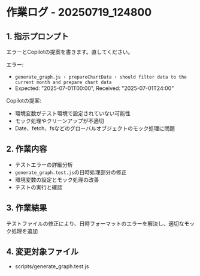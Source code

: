 # 作業ログ - 20250719_124800

## 1. 指示プロンプト
エラーとCopilotの提案を書きます。直してください。

エラー:
- `generate_graph.js › prepareChartData › should filter data to the current month and prepare chart data`
- Expected: "2025-07-01T00:00", Received: "2025-07-01T24:00"

Copilotの提案:
- 環境変数がテスト環境で設定されていない可能性
- モック処理やクリーンアップが不適切
- Date、fetch、fsなどのグローバルオブジェクトのモック処理に問題

## 2. 作業内容
- テストエラーの詳細分析
- `generate_graph.test.js`の日時処理部分の修正
- 環境変数の設定とモック処理の改善
- テストの実行と確認

## 3. 作業結果
テストファイルの修正により、日時フォーマットのエラーを解決し、適切なモック処理を追加

## 4. 変更対象ファイル
- scripts/generate_graph.test.js
